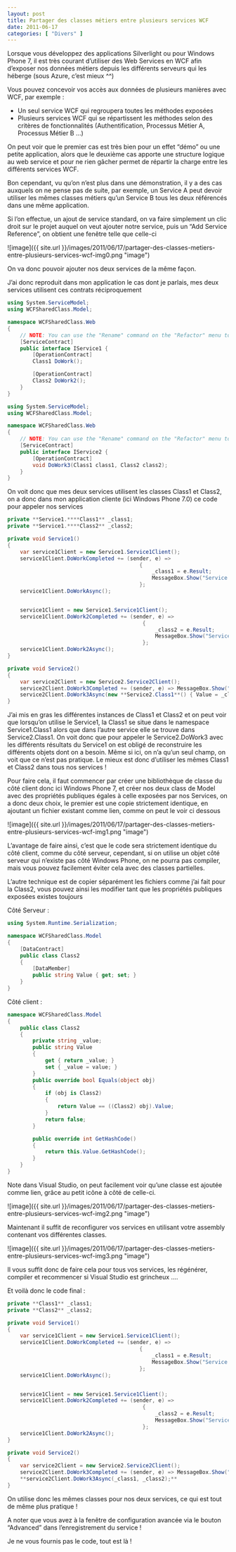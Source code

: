 ```yaml
---
layout: post
title: Partager des classes métiers entre plusieurs services WCF
date: 2011-06-17
categories: [ "Divers" ]
---
```


Lorsque vous développez des applications Silverlight ou pour Windows Phone 7, il est très courant d’utiliser des Web Services en WCF afin d’exposer nos données métiers depuis les différents serveurs qui les héberge (sous Azure, c’est mieux ^^)

Vous pouvez concevoir vos accès aux données de plusieurs manières avec WCF, par exemple :

*   Un seul service WCF qui regroupera toutes les méthodes exposées
*   Plusieurs services WCF qui se répartissent les méthodes selon des critères de fonctionnalités (Authentification, Processus Métier A, Processus Métier B …)

On peut voir que le premier cas est très bien pour un effet “démo” ou une petite application, alors que le deuxième cas apporte une structure logique au web service et pour ne rien gâcher permet de répartir la charge entre les différents services WCF.

Bon cependant, vu qu’on n’est plus dans une démonstration, il y a des cas auxquels on ne pense pas de suite, par exemple, un Service A peut devoir utiliser les mêmes classes métiers qu’un Service B tous les deux référencés dans une même application.

Si l’on effectue, un ajout de service standard, on va faire simplement un clic droit sur le projet auquel on veut ajouter notre service, puis un “Add Service Reference”, on obtient une fenêtre telle que celle-ci

![image]({{ site.url }}/images/2011/06/17/partager-des-classes-metiers-entre-plusieurs-services-wcf-img0.png "image")

On va donc pouvoir ajouter nos deux services de la même façon.

J’ai donc reproduit dans mon application le cas dont je parlais, mes deux services utilisent ces contrats réciproquement

```csharp
using System.ServiceModel;
using WCFSharedClass.Model;

namespace WCFSharedClass.Web
{
    // NOTE: You can use the "Rename" command on the "Refactor" menu to change the interface name "IService1" in both code and config file together. 
    [ServiceContract]
    public interface IService1 {
        [OperationContract]
        Class1 DoWork();

        [OperationContract]
        Class2 DoWork2();
    }
}

using System.ServiceModel;
using WCFSharedClass.Model;

namespace WCFSharedClass.Web
{
    // NOTE: You can use the "Rename" command on the "Refactor" menu to change the interface name "IService2" in both code and config file together. 
    [ServiceContract]
    public interface IService2 {
        [OperationContract]
        void DoWork3(Class1 class1, Class2 class2);
    }
}
```


On voit donc que mes deux services utilisent les classes Class1 et Class2, on a donc dans mon application cliente (ici Windows Phone 7.0) ce code pour appeler nos services

```csharp
private **Service1.****Class1** _class1;
private **Service1.****Class2** _class2;

private void Service1()
{
    var service1Client = new Service1.Service1Client();
    service1Client.DoWorkCompleted += (sender, e) =>
                                          {
                                              _class1 = e.Result;
                                              MessageBox.Show("Service 1 - DoWork");
                                          };
    service1Client.DoWorkAsync();


    service1Client = new Service1.Service1Client();
    service1Client.DoWork2Completed += (sender, e) =>
                                           {
                                               _class2 = e.Result;
                                               MessageBox.Show("Service 1 - DoWork2");
                                           };
    service1Client.DoWork2Async();
}

private void Service2()
{
    var service2Client = new Service2.Service2Client();
    service2Client.DoWork3Completed += (sender, e) => MessageBox.Show("Service 2 - DoWork3");
    service2Client.DoWork3Async(new **Service2.Class1**() { Value = _class1.Value }, new **Service2.Class2**() { Value = _class2.Value });
}
```

J’ai mis en gras les différentes instances de Class1 et Class2 et on peut voir que lorsqu’on utilise le Service1, la Class1 se situe dans le namespace Service1.Class1 alors que dans l’autre service elle se trouve dans Service2.Class1. On voit donc que pour appeler le Service2.DoWork3 avec les différents résultats du Service1 on est obligé de reconstruire les différents objets dont on a besoin. Même si ici, on n’a qu’un seul champ, on voit que ce n’est pas pratique. Le mieux est donc d’utiliser les mêmes Class1 et Class2 dans tous nos services !

Pour faire cela, il faut commencer par créer une bibliothèque de classe du côté client donc ici Windows Phone 7, et créer nos deux class de Model avec des propriétés publiques égales à celle exposées par nos Services, on a donc deux choix, le premier est une copie strictement identique, en ajoutant un fichier existant comme lien, comme on peut le voir ci dessous

![image]({{ site.url }}/images/2011/06/17/partager-des-classes-metiers-entre-plusieurs-services-wcf-img1.png "image")

L’avantage de faire ainsi, c’est que le code sera strictement identique du côté client, comme du côté serveur, cependant, si on utilise un objet côté serveur qui n’existe pas côté Windows Phone, on ne pourra pas compiler, mais vous pouvez facilement éviter cela avec des classes partielles.

L’autre technique est de copier séparément les fichiers comme j’ai fait pour la Class2, vous pouvez ainsi les modifier tant que les propriétés publiques exposées existes toujours

Côté Serveur :

```csharp
using System.Runtime.Serialization;

namespace WCFSharedClass.Model
{
    [DataContract]
    public class Class2 
    {
        [DataMember]
        public string Value { get; set; }
    }
}
```

Côté client :

```csharp
namespace WCFSharedClass.Model
{
    public class Class2 
    {
        private string _value;
        public string Value
        {
            get { return _value; }
            set { _value = value; }
        }
        public override bool Equals(object obj)
        {
            if (obj is Class2)
            {
                return Value == ((Class2) obj).Value;
            }
            return false;
        }

        public override int GetHashCode()
        {
            return this.Value.GetHashCode();
        }
    }
}
```

Note dans Visual Studio, on peut facilement voir qu’une classe est ajoutée comme lien, grâce au petit icône à côté de celle-ci.

![image]({{ site.url }}/images/2011/06/17/partager-des-classes-metiers-entre-plusieurs-services-wcf-img2.png "image")

Maintenant il suffit de reconfigurer vos services en utilisant votre assembly  contenant vos différentes classes.

![image]({{ site.url }}/images/2011/06/17/partager-des-classes-metiers-entre-plusieurs-services-wcf-img3.png "image")

Il vous suffit donc de faire cela pour tous vos services, les régénérer, compiler et recommencer si Visual Studio est grincheux ….

Et voilà donc le code final :

```csharp
private **Class1** _class1;
private **Class2** _class2;

private void Service1()
{
    var service1Client = new Service1.Service1Client();
    service1Client.DoWorkCompleted += (sender, e) =>
                                          {
                                              _class1 = e.Result;
                                              MessageBox.Show("Service 1 - DoWork");
                                          };
    service1Client.DoWorkAsync();


    service1Client = new Service1.Service1Client();
    service1Client.DoWork2Completed += (sender, e) =>
                                           {
                                               _class2 = e.Result;
                                               MessageBox.Show("Service 1 - DoWork2");
                                           };
    service1Client.DoWork2Async();
}

private void Service2()
{
    var service2Client = new Service2.Service2Client();
    service2Client.DoWork3Completed += (sender, e) => MessageBox.Show("Service 2 - DoWork3");
    **service2Client.DoWork3Async(_class1, _class2);**
}
```

On utilise donc les mêmes classes pour nos deux services, ce qui est tout de même plus pratique ! 

A noter que vous avez à la fenêtre de configuration avancée via le bouton “Advanced” dans l’enregistrement du service !

Je ne vous fournis pas le code, tout est là !
